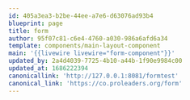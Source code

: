 ```yaml
---
id: 405a3ea3-b2be-44ee-a7e6-d63076ad93b4
blueprint: page
title: form
author: 95f07c81-c6e4-4760-a030-986a6afd6a34
template: components/main-layout-component
main: '{{livewire livewire="form-component"}}'
updated_by: 2a4d4039-7725-4b10-a44b-1f90e9984c00
updated_at: 1686222394
canonicallink: 'http://127.0.0.1:8081/formtest'
canonical_link: 'https://co.proleaders.org/form'
---
```

